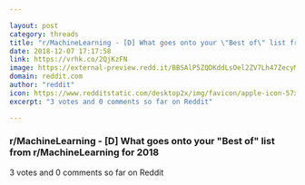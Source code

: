 ```yaml
---

layout: post
category: threads
title: "r/MachineLearning - [D] What goes onto your \"Best of\" list from r/MachineLearning for 2018"
date: 2018-12-07 17:17:58
link: https://vrhk.co/2QjKzFN
image: https://external-preview.redd.it/BBSAlP5ZQDKddLsOel2ZV7Lh47ZecyMKKn2oNTI1FoA.jpg?auto=webp&s=2b8945b7c29e61d03551d8dfee50315351cbf14b
domain: reddit.com
author: "reddit"
icon: https://www.redditstatic.com/desktop2x/img/favicon/apple-icon-57x57.png
excerpt: "3 votes and 0 comments so far on Reddit"

---
```


### r/MachineLearning - [D] What goes onto your "Best of" list from r/MachineLearning for 2018

3 votes and 0 comments so far on Reddit